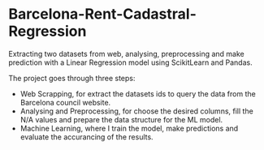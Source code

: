 # Barcelona-Rent-Cadastral-Regression
Extracting two datasets from web, analysing, preprocessing and make prediction with a Linear Regression model using ScikitLearn and Pandas.

The project goes through three steps:
 - Web Scrapping, for extract the datasets ids to query the data from the Barcelona council website.
 - Analysing and Preprocessing, for choose the desired columns, fill the N/A values and prepare the data structure for the ML model.
 - Machine Learning, where I train the model, make predictions and evaluate the accurancing of the results.
